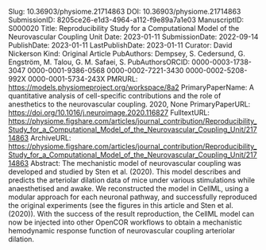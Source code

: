 Slug: 10.36903/physiome.21714863
DOI: 10.36903/physiome.21714863
SubmissionID: 8205ce26-e1d3-4964-a112-f9e89a7a1e03
ManuscriptID: S000020
Title: Reproducibility Study for a Computational Model of the Neurovascular Coupling Unit
Date: 2023-01-11
SubmissionDate: 2022-09-14
PublishDate: 2023-01-11
LastPublishDate: 2023-01-11
Curator: David Nickerson
Kind: Original Article
PubAuthors: Dempsey, S.
    Cedersund, G.
    Engström, M.
    Talou, G. M.
    Safaei, S.
PubAuthorsORCID: 0000-0003-1738-3047
    0000-0001-9386-0568
    0000-0002-7221-3430
    0000-0002-5208-992X
    0000-0001-5734-243X
PMRURL: https://models.physiomeproject.org/workspace/8a2
PrimaryPaperName: A quantitative analysis of cell-specific contributions and the role of anesthetics to the neurovascular coupling. 2020, None
PrimaryPaperURL: https://doi.org/10.1016/j.neuroimage.2020.116827
FulltextURL: https://physiome.figshare.com/articles/journal_contribution/Reproducibility_Study_for_a_Computational_Model_of_the_Neurovascular_Coupling_Unit/21714863
ArchiveURL: https://physiome.figshare.com/articles/journal_contribution/Reproducibility_Study_for_a_Computational_Model_of_the_Neurovascular_Coupling_Unit/21714863
Abstract: The mechanistic model of neurovascular coupling was developed and studied by Sten et al. (2020). This model describes and predicts the arteriolar dilation data of mice under various stimulations while anaesthetised and awake. We reconstructed the model in CellML, using a modular approach for each neuronal pathway, and successfully reproduced the original experiments (see the figures in this article and Sten et al. (2020)). With the success of the result reproduction, the CellML model can now be injected into other OpenCOR workflows to obtain a mechanistic hemodynamic response function of neurovascular coupling arteriolar dilation.
